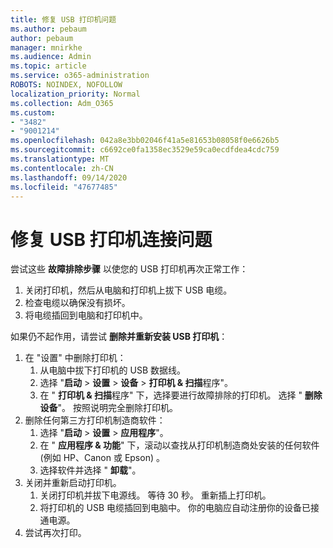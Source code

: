 ```yaml
---
title: 修复 USB 打印机问题
ms.author: pebaum
author: pebaum
manager: mnirkhe
ms.audience: Admin
ms.topic: article
ms.service: o365-administration
ROBOTS: NOINDEX, NOFOLLOW
localization_priority: Normal
ms.collection: Adm_O365
ms.custom:
- "3482"
- "9001214"
ms.openlocfilehash: 042a8e3bb02046f41a5e81653b08058f0e6626b5
ms.sourcegitcommit: c6692ce0fa1358ec3529e59ca0ecdfdea4cdc759
ms.translationtype: MT
ms.contentlocale: zh-CN
ms.lasthandoff: 09/14/2020
ms.locfileid: "47677485"
---
```

# <a name="fix-usb-printer-connection-issues"></a>修复 USB 打印机连接问题

尝试这些 **故障排除步骤** 以使您的 USB 打印机再次正常工作：

1. 关闭打印机，然后从电脑和打印机上拔下 USB 电缆。
2. 检查电缆以确保没有损坏。
3. 将电缆插回到电脑和打印机中。

如果仍不起作用，请尝试 **删除并重新安装 USB 打印机**：

1. 在 "设置" 中删除打印机：
    1. 从电脑中拔下打印机的 USB 数据线。
    2. 选择 "**启动**  >  **设置**  >  **设备**  >  **打印机 & 扫描**程序"。
    3. 在 " **打印机 & 扫描**程序" 下，选择要进行故障排除的打印机。 选择 " **删除设备**"。 按照说明完全删除打印机。
2. 删除任何第三方打印机制造商软件：
    1. 选择 "**启动**  >  **设置**  >  **应用程序**"。
    2. 在 " **应用程序 & 功能**" 下，滚动以查找从打印机制造商处安装的任何软件 (例如 HP、Canon 或 Epson) 。
    3. 选择软件并选择 " **卸载**"。
3. 关闭并重新启动打印机。<br>
    1. 关闭打印机并拔下电源线。 等待 30 秒。 重新插上打印机。
    2. 将打印机的 USB 电缆插回到电脑中。 你的电脑应自动注册你的设备已接通电源。
4. 尝试再次打印。